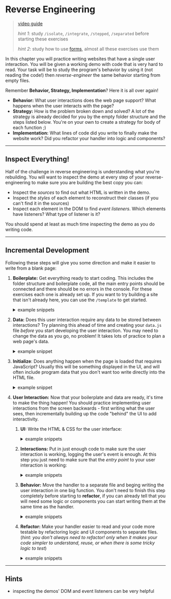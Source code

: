 # Reverse Engineering

> [video guide](https://vimeo.com/585393648)
>
> _hint 1_: study `/isolate`, `/integrate`, `/stepped`, `/separated` before starting these exercises
>
> _hint 2_: study how to use [forms](https://javascript.info/forms-controls), almost all these exercises use them

In this chapter you will practice writing websites that have a single user interaction. You will be given a working demo with code that is very hard to read. Your task will be to study the program's behavior by using it (not reading the code!) then _reverse-engineer_ the same behavior starting from empty files.

Remember **Behavior, Strategy, Implementation**? Here it is all over again!

- **Behavior:** What user interactions does the web page support? What happens when the user interacts with the page?
- **Strategy:** How is the problem broken down and solved? A lot of the strategy is already decided for you by the empty folder structure and the steps listed below. You're on your own to create a strategy for body of each function ;)
- **Implementation:** What lines of code did you write to finally make the website work? Did you refactor your handler into logic and components?

---

## Inspect Everything!

Half of the challenge in reverse engineering is understanding what you're rebuilding. You will want to inspect the demo at every step of your reverse-engineering to make sure you are building the best copy you can:

- Inspect the _sources_ to find out what HTML is written in the demo.
- Inspect the _styles_ of each element to reconstruct their classes (if you can't find it in the sources)
- Inspect each element in the DOM to find _event listeners_. Which elements have listeners? What type of listener is it?

You should spend at least as much time inspecting the demo as you do writing code.

---

## Incremental Development

Following these steps will give you some direction and make it easier to write from a blank page:

1. **Boilerplate:** Get everything ready to start coding. This includes the folder structure and boilerplate code, all the main entry points should be connected and there should be no errors in the console. For these exercises each one is already set up. If you want to try building a site that isn't already here, you can use the `/template` to get started.

   <details>
   <summary>example snippets</summary>

   ```js
   // ./src/init/index.js

   // an empty JS file
   ```

   ```css
   /* ./public/style.css */

   /* an empty CSS file */
   ```

   ```html
   <!--  ./index.html -->

   <!DOCTYPE html>
   <html lang="en">
     <head>
       <meta charset="utf-8" />
       <title></title>
       <link rel="stylesheet" href="./public/style.css" />
     </head>

     <body>
       <div id="user-interface"></div>
       <script type="module" src="./src/init/index.js"></script>
     </body>
   </html>
   ```

   </details>

2. **Data:** Does this user interaction require any data to be stored between interactions? Try planning this ahead of time and creating your `data.js` file _before_ you start developing the user interaction. You may need to change the data as you go, no problem! It takes lots of practice to plan a web page's data.

   <details>
   <summary>example snippet</summary>

   ```js
   // ./src/data.js

   export const data = {
     /* ... */
   };
   ```

   </details>

3. **Initialize**: Does anything happen when the page is loaded that requires JavaScript? Usually this will be something displayed in the UI, and will often include program data that you don't want too write directly into the HTML file.

   <details>
   <summary>example snippet</summary>

   ```html
   <div id="user-interface">
     <h1 id="welcome-header"></h1>
   </div>
   ```

   ```js
   // ./src/data.js

   export const data = {
     greeting: 'hello',
   };
   ```

   ```js
   // ./src/init/index.js

   import { data } from '../data.js';

   document.getElementById('welcome-header').innerHTML = data.greeting;
   ```

   </details>

4. **User Interaction:** Now that your boilerplate and data are ready, it's time to make the thing happen! You should practice implementing user interactions from the screen backwards - first writing what the user sees, then incrementally building up the code "behind" the UI to add interactivity.

   1. **UI:** Write the HTML & CSS for the user interface:

      <details>
      <summary>example snippets</summary>

      ```css
      /* ./public/style.css */

      .round {
        border-radius: 50%;
      }
      ```

      ```html
      <!-- ./index.html -->

      <button class="round">do it!</button>
      ```

      </details>

   2. **Interactions:** Put in just enough code to make sure the user interaction is working, logging the user's event is enough. At this step you just need to make sure that the _entry point_ to your user interaction is working:

      <details>
      <summary>example snippets</summary>

      ```js
      // ./src/listeners/do-something.js

      document
        .getElementById('do-something')
        .addEventListener('click', (event) => {
          console.log(event);
        });
      ```

      ```js
      // ./src/init/index.js

      import './listeners/do-something.js
      ```

      ```html
      <!-- ./index.html -->

      <button id="do-something" class="round">do it!</button>
      ```

      </details>

   3. **Behavior:** Move the handler to a separate file and beging writing the user interaction in one big function. You don't need to finish this step completely before starting to **refactor**, if you can already tell that you will need some logic or components you can start writing them at the same time as the handler.

      <details>
      <summary>example snippets</summary>

      ```js
      // ./src/handlers/do-it.js

      /**
       * ...
       */
      export const doItHandler = (event) => {
        // ... make the things happen
      };
      ```

      ```js
      // ./src/listeners/do-something.js

      import { doItHandler } from '../handlers/do-it.js';

      document
        .getElementById('do-something')
        .addEventListener('click', doItHandler);
      ```

      </details>

   4. **Refactor:** Make your handler easier to read and your code more testable by refactoring logic and UI components to separate files. (_hint: you don't always need to refactor! only when it makes your code simpler to understand, reuse, or when there is some tricky logic to test_)

      <details>
      <summary>example snippets</summary>

      ```js
      // ./src/logic/cleverness.js

      /**
       * ...
       */
      export const cleverness = () => {
        // ...
      };
      ```

      ```js
      // ./src/components/render-data.js

      /**
       * ...
       */
      export const renderData = () => {
        // ...
      };
      ```

      ```js
      // ./src/handlers/do-it.js

      import { cleverness } from '../logic/cleverness.js';
      import { renderData } from '../components/render-data.js';

      /**
       * ...
       */
      export const doItHandler = (event) => {
        // ... use the logic and component to make things happen
      };
      ```

      ```js
      // ./src/logic/cleverness.spec.js

      import { cleverness } from './cleverness.js';

      describe('cleverness: ...', () => {
        // ...
      });
      ```

      ```html
      <!-- ./src/components/render-data.test.html -->

      <!-- ... -->
      <script type="module">
        // ...
        showComponentTestCase(/* ... */);
        // ...
      </script>
      <!-- ... -->
      ```

      ```js
      // ./src/components/render-data.spec.js

      import { renderData } from './render-data.js';

      describe('renderData: ...', () => {
        // ...
      });
      ```

      </details>

---

## Hints

- inspecting the demos' DOM and event listeners can be very helpful
